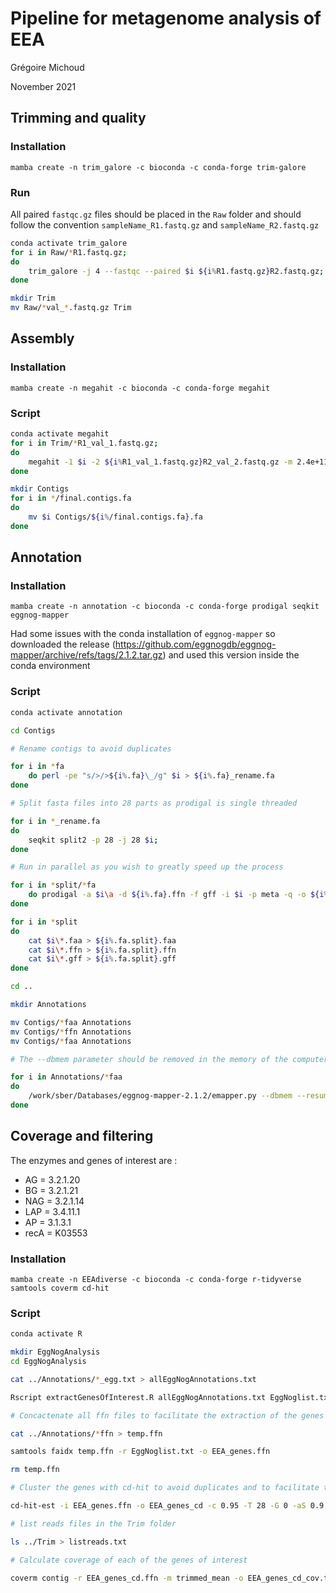 # Pipeline for metagenome analysis of EEA

Grégoire Michoud

November 2021

## Trimming and quality

### Installation

`mamba create -n trim_galore -c bioconda -c conda-forge trim-galore`

### Run

All paired `fastqc.gz` files should be placed in the `Raw` folder and should follow the convention `sampleName_R1.fastq.gz` and `sampleName_R2.fastq.gz`

``` bash
conda activate trim_galore
for i in Raw/*R1.fastq.gz;
do
    trim_galore -j 4 --fastqc --paired $i ${i%R1.fastq.gz}R2.fastq.gz;
done

mkdir Trim
mv Raw/*val_*.fastq.gz Trim
```

## Assembly

### Installation

`mamba create -n megahit -c bioconda -c conda-forge megahit`

### Script

``` bash
conda activate megahit
for i in Trim/*R1_val_1.fastq.gz;
do
    megahit -1 $i -2 ${i%R1_val_1.fastq.gz}R2_val_2.fastq.gz -m 2.4e+11 -t 28 --kmin-1pass --min-contig-len 1000 -o ${i%_mtg_sed_R1_val_1.fastq.gz}
done

mkdir Contigs
for i in */final.contigs.fa
do
    mv $i Contigs/${i%/final.contigs.fa}.fa
done
```

## Annotation

### Installation

`mamba create -n annotation -c bioconda -c conda-forge prodigal seqkit eggnog-mapper`

Had some issues with the conda installation of `eggnog-mapper`  so downloaded the release (https://github.com/eggnogdb/eggnog-mapper/archive/refs/tags/2.1.2.tar.gz)
and used this version inside the conda environment

### Script

``` bash
conda activate annotation

cd Contigs

# Rename contigs to avoid duplicates

for i in *fa
    do perl -pe "s/>/>${i%.fa}\_/g" $i > ${i%.fa}_rename.fa
done

# Split fasta files into 28 parts as prodigal is single threaded

for i in *_rename.fa
do
    seqkit split2 -p 28 -j 28 $i;
done

# Run in parallel as you wish to greatly speed up the process

for i in *split/*fa
    do prodigal -a $i\a -d ${i%.fa}.ffn -f gff -i $i -p meta -q -o ${i%.fa}.gff;
done

for i in *split
do
    cat $i\*.faa > ${i%.fa.split}.faa
    cat $i\*.ffn > ${i%.fa.split}.ffn
    cat $i\*.gff > ${i%.fa.split}.gff
done

cd ..

mkdir Annotations

mv Contigs/*faa Annotations
mv Contigs/*ffn Annotations
mv Contigs/*faa Annotations

# The --dbmem parameter should be removed in the memory of the computer used is a little low but its addition strongly reduce the run time

for i in Annotations/*faa
do
    /work/sber/Databases/eggnog-mapper-2.1.2/emapper.py --dbmem --resume --cpu 28 -i $i --itype proteins -m diamond --sensmode very-sensitive -o ${i%.faa}_egg.txt
done
```

## Coverage and filtering

The enzymes and genes of interest are :

- AG = 3.2.1.20
- BG = 3.2.1.21
- NAG = 3.2.1.14
- LAP = 3.4.11.1
- AP = 3.1.3.1
- recA = K03553

### Installation

`mamba create -n EEAdiverse -c bioconda -c conda-forge r-tidyverse samtools coverm cd-hit`

### Script

``` bash
conda activate R

mkdir EggNogAnalysis
cd EggNogAnalysis

cat ../Annotations/*_egg.txt > allEggNogAnnotations.txt

Rscript extractGenesOfInterest.R allEggNogAnnotations.txt EggNoglist.txt EggNogAnnotationsSubset.txt

# Concactenate all ffn files to facilitate the extraction of the genes of interest

cat ../Annotations/*ffn > temp.ffn

samtools faidx temp.ffn -r EggNoglist.txt -o EEA_genes.ffn

rm temp.ffn

# Cluster the genes with cd-hit to avoid duplicates and to facilitate the coverage calculation

cd-hit-est -i EEA_genes.ffn -o EEA_genes_cd -c 0.95 -T 28 -G 0 -aS 0.9 -g 1 -r 1 -d 0

# list reads files in the Trim folder

ls ../Trim > listreads.txt

# Calculate coverage of each of the genes of interest

coverm contig -r EEA_genes_cd.ffn -m trimmed_mean -o EEA_genes_cd_cov.txt -t 28 -c `< t.txt`
```
